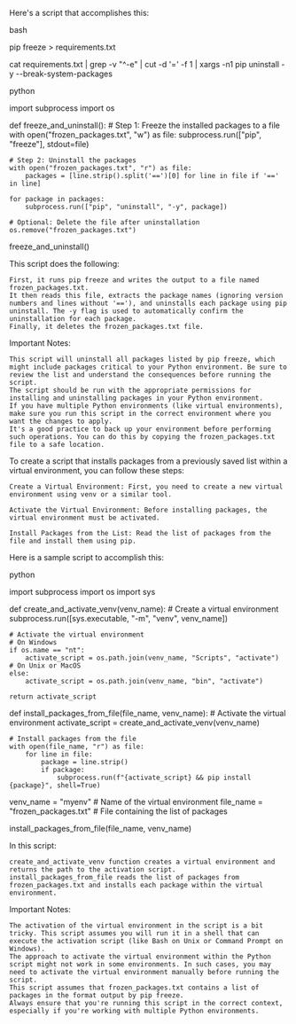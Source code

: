 Here's a script that accomplishes this:



bash

pip freeze > requirements.txt

cat requirements.txt | grep -v "^\-e" | cut -d '=' -f 1 | xargs -n1 pip uninstall -y --break-system-packages



python

import subprocess
import os

def freeze_and_uninstall():
    # Step 1: Freeze the installed packages to a file
    with open("frozen_packages.txt", "w") as file:
        subprocess.run(["pip", "freeze"], stdout=file)

    # Step 2: Uninstall the packages
    with open("frozen_packages.txt", "r") as file:
        packages = [line.strip().split('==')[0] for line in file if '==' in line]

    for package in packages:
        subprocess.run(["pip", "uninstall", "-y", package])

    # Optional: Delete the file after uninstallation
    os.remove("frozen_packages.txt")

freeze_and_uninstall()

This script does the following:

    First, it runs pip freeze and writes the output to a file named frozen_packages.txt.
    It then reads this file, extracts the package names (ignoring version numbers and lines without '=='), and uninstalls each package using pip uninstall. The -y flag is used to automatically confirm the uninstallation for each package.
    Finally, it deletes the frozen_packages.txt file.

Important Notes:

    This script will uninstall all packages listed by pip freeze, which might include packages critical to your Python environment. Be sure to review the list and understand the consequences before running the script.
    The script should be run with the appropriate permissions for installing and uninstalling packages in your Python environment.
    If you have multiple Python environments (like virtual environments), make sure you run this script in the correct environment where you want the changes to apply.
    It's a good practice to back up your environment before performing such operations. You can do this by copying the frozen_packages.txt file to a safe location.







To create a script that installs packages from a previously saved list within a virtual environment, you can follow these steps:

    Create a Virtual Environment: First, you need to create a new virtual environment using venv or a similar tool.

    Activate the Virtual Environment: Before installing packages, the virtual environment must be activated.

    Install Packages from the List: Read the list of packages from the file and install them using pip.

Here is a sample script to accomplish this:

python

import subprocess
import os
import sys

def create_and_activate_venv(venv_name):
    # Create a virtual environment
    subprocess.run([sys.executable, "-m", "venv", venv_name])

    # Activate the virtual environment
    # On Windows
    if os.name == "nt":
        activate_script = os.path.join(venv_name, "Scripts", "activate")
    # On Unix or MacOS
    else:
        activate_script = os.path.join(venv_name, "bin", "activate")
    
    return activate_script

def install_packages_from_file(file_name, venv_name):
    # Activate the virtual environment
    activate_script = create_and_activate_venv(venv_name)

    # Install packages from the file
    with open(file_name, "r") as file:
        for line in file:
            package = line.strip()
            if package:
                subprocess.run(f"{activate_script} && pip install {package}", shell=True)

venv_name = "myenv"  # Name of the virtual environment
file_name = "frozen_packages.txt"  # File containing the list of packages

install_packages_from_file(file_name, venv_name)

In this script:

    create_and_activate_venv function creates a virtual environment and returns the path to the activation script.
    install_packages_from_file reads the list of packages from frozen_packages.txt and installs each package within the virtual environment.

Important Notes:

    The activation of the virtual environment in the script is a bit tricky. This script assumes you will run it in a shell that can execute the activation script (like Bash on Unix or Command Prompt on Windows).
    The approach to activate the virtual environment within the Python script might not work in some environments. In such cases, you may need to activate the virtual environment manually before running the script.
    This script assumes that frozen_packages.txt contains a list of packages in the format output by pip freeze.
    Always ensure that you're running this script in the correct context, especially if you're working with multiple Python environments.
